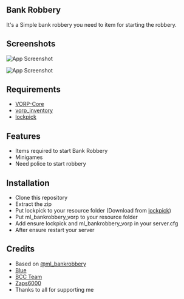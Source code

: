 ## Bank Robbery

It's a Simple bank robbery you need to item for starting the robbery.

## Screenshots

![App Screenshot](https://cdn.discordapp.com/attachments/1143214778551107656/1155055846649233408/robbery.png)

![App Screenshot](https://cdn.discordapp.com/attachments/1143214778551107656/1155055929058918450/lockpick.png)

## Requirements

- [VORP-Core](https://github.com/VORPCORE/vorp-core-lua)
- [vorp_inventory](https://github.com/VORPCORE/vorp_inventory-lua)
- [lockpick](https://github.com/nox-farhan/lockpick)

## Features

- Items required to start Bank Robbery
- Minigames
- Need police to start robbery

## Installation

- Clone this repository
- Extract the zip
- Put lockpick to your resource folder (Download from [lockpick](https://github.com/nox-farhan/lockpick))
- Put ml_bankrobbery_vorp to your resource folder
- Add ensure lockpick and ml_bankrobbery_vorp in your server.cfg
- After ensure restart your server

## Credits

- Based on [@ml_bankrobbery](https://github.com/mrlupo/ml_bankrobbery)
- [Blue](https://github.com/kamelzarandah)
- [BCC Team](https://github.com/BryceCanyonCounty)
- [Zaps6000](https://github.com/Zaps6000)
- Thanks to all for supporting me
